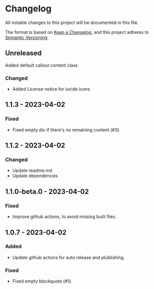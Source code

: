 # Changelog

All notable changes to this project will be documented in this file.

The format is based on [Keep a Changelog](https://keepachangelog.com/en/1.0.0/),
and this project adheres to [Semantic Versioning](https://semver.org/spec/v2.0.0.html).

## Unreleased

Added default callout content class

### Changed

- Added License notice for lucide icons

## 1.1.3 - 2023-04-02

### Fixed

- Fixed empty div if there's no remaining content (#3).

## 1.1.2 - 2023-04-02

### Changed

- Update readme.md
- Update dependencies

## 1.1.0-beta.0 - 2023-04-02

### Fixed

- Improve github actions, to avoid missing built files.

## 1.0.7 - 2023-04-02

### Added

- Update github actions for auto release and plublishing.

### Fixed

- Fixed empty blockquote (#1).

